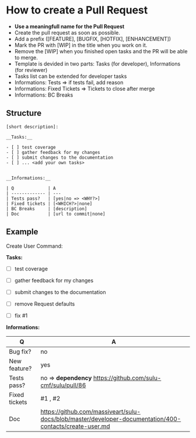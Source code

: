 # How to create a Pull Request

* __Use a meaningfull name for the Pull Request__
* Create the pull request as soon as possible.
* Add a prefix ([FEATURE], [BUGFIX, [HOTFIX], [ENHANCEMENT])
* Mark the PR with [WIP] in the title when you work on it.
* Remove the [WIP] when you finished open tasks and the PR will be able to merge.
* Template is devided in two parts: Tasks (for developer), Informations (for reviewer)
* Tasks list can be extended for developer tasks
* Informations: Tests => if tests fail, add reason
* Informations: Fixed Tickets => Tickets to close after merge
* Informations: BC Breaks

## Structure
```
[short description]:

__Tasks:__

- [ ] test coverage
- [ ] gather feedback for my changes
- [ ] submit changes to the documentation
- [ ] ... <add your own tasks>


__Informations:__

| Q             | A
| ------------- | ---
| Tests pass?   | [yes|no => <WHY?>]
| Fixed tickets | [<WHICH?>|none]
| BC Breaks     | [description]
| Doc           | [url to commit|none]
```

## Example

Create User Command:

__Tasks:__

- [ ] test coverage
- [ ] gather feedback for my changes
- [ ] submit changes to the documentation
- [ ] remove Request defaults
- [ ] fix #1


__Informations:__

| Q             | A
| ------------- | ---
| Bug fix?      | no
| New feature?  | yes
| Tests pass?   | no => __dependency__ https://github.com/sulu-cmf/sulu/pull/86
| Fixed tickets | #1 , #2
| Doc           | https://github.com/massiveart/sulu-docs/blob/master/developer-documentation/400-contacts/create-user.md
